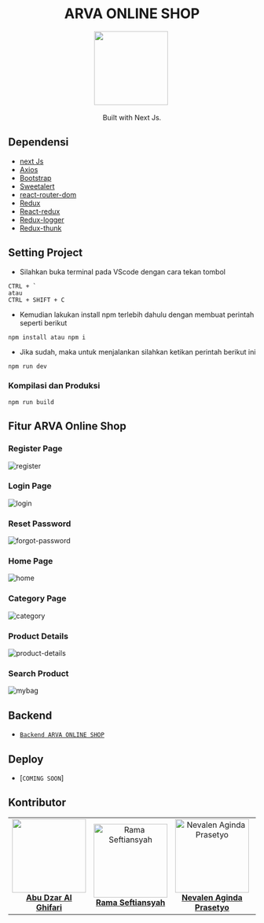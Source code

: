 <h1 align="center">ARVA ONLINE SHOP</h1>

<p align="center">
  <img height="150" src="https://upload.wikimedia.org/wikipedia/commons/thumb/8/8e/Nextjs-logo.svg/1200px-Nextjs-logo.svg.png"/>&nbsp;
</p>
<p align="center">
  Built with Next Js.
</p>


## Dependensi
- [next Js](https://Nextjs.org/)
- [Axios](https://www.npmjs.com/package/axios)
- [Bootstrap](https://www.npmjs.com/package/bootstrap)
- [Sweetalert](https://www.npmjs.com/package/sweetalert)
- [react-router-dom](https://www.npmjs.com/package/react-router-dom)
- [Redux](https://www.npmjs.com/package/redux)
- [React-redux](https://www.npmjs.com/package/react-redux)
- [Redux-logger](https://www.npmjs.com/package/redux-logger)
- [Redux-thunk](https://www.npmjs.com/search?q=redux-thunk)


## Setting Project

- Silahkan buka terminal pada VScode dengan cara tekan tombol
```
CTRL + ` 
atau
CTRL + SHIFT + C
```

- Kemudian lakukan install npm terlebih dahulu dengan membuat perintah seperti berikut
```
npm install atau npm i
```

- Jika sudah, maka untuk menjalankan silahkan ketikan perintah berikut ini
```
npm run dev
```

### Kompilasi dan Produksi
```
npm run build
```

## Fitur ARVA Online Shop

### Register Page

![register](https://github.com/abudzr/arva-online-shop/blob/upload-image/screencapture-localhost-3000-auth-register-2021-05-10-02_06_36.png)

### Login Page

![login](https://github.com/abudzr/arva-online-shop/blob/upload-image/screencapture-localhost-3000-auth-login-2021-05-10-02_04_06.png)

### Reset Password

![forgot-password](https://github.com/abudzr/arva-online-shop/blob/upload-image/screencapture-localhost-3000-auth-reset-password-2021-05-10-02_13_19.png?raw=true)

### Home Page

![home](https://github.com/abudzr/arva-online-shop/blob/upload-image/screencapture-localhost-3000-app-2021-05-10-02_08_00.png)

### Category Page

![category](https://github.com/abudzr/arva-online-shop/blob/upload-image/screencapture-localhost-3000-app-category-cap-2021-05-10-02_09_38.png)

### Product Details

![product-details](https://github.com/abudzr/arva-online-shop/blob/upload-image/screencapture-localhost-3000-app-product-7-2021-05-10-02_25_06.png)

### Search Product

![mybag](https://github.com/abudzr/arva-online-shop/blob/upload-image/screencapture-localhost-3000-app-searchProduct-2021-05-10-02_10_44.png)


## Backend
* [`Backend ARVA ONLINE SHOP`](https://github.com/therevolt/BE-ARVA-Shop)

## Deploy
* [`COMING SOON`]


## Kontributor

<center>
  <table>
    <tr>
      <td align="center">
        <a href="https://github.com/abudzr">
          <img width="150" src="https://media-exp1.licdn.com/dms/image/C5603AQHJkatPPZkv3w/profile-displayphoto-shrink_800_800/0/1616558810228?e=1626307200&v=beta&t=ZvN_rhdGzPqdvpsJoOWBwWHZ_-l0MslxoSmu7D3YcYM"><br/>
          <b>Abu Dzar Al Ghifari</b>
        </a>
      </td>
      <td align="center">
        <a href="https://github.com/therevolt/">
          <img width="150" src="https://media-exp1.licdn.com/dms/image/C5603AQHWisyVrRhm-Q/profile-displayphoto-shrink_800_800/0/1617809629399?e=1626307200&v=beta&t=Jx9QSk3dCoVZWsdErlwIY6FuoL5tqj3vr49yTRkvoO4" alt="Rama Seftiansyah"><br/>
          <b>Rama Seftiansyah</b>
        </a>
      </td>
      <td align="center">
        <a href="https://github.com/nevalenaginda">
          <img width="150" src="https://avatars.githubusercontent.com/u/55057008?s=400&u=fb217ef27a008e647cf48927f153dcbb266ce4d6&v=4" alt="Nevalen Aginda Prasetyo"><br/>
          <b>Nevalen Aginda Prasetyo</b>
        </a>
      </td>
      <td align="center">
        <a href="https://github.com/heatclift77">
          <img width="150" src="https://media-exp1.licdn.com/dms/image/C5603AQFZLY_7XQ9k0A/profile-displayphoto-shrink_800_800/0/1617766337918?e=1626307200&v=beta&t=t3BBq8dehfARnHorAe1MyQyXAsJz21Ec4O6_Pmx7wSY" alt="Muhammad Aditya Pratama"><br/>
          <b>Muhammad Aditya Pratama</b>
        </a>
      </td>
    </tr>
  </table>
</center>



